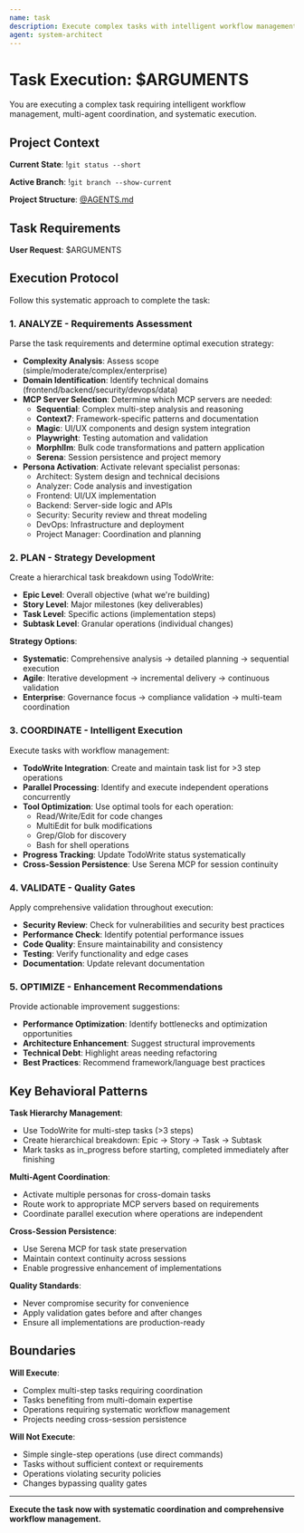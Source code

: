 ```yaml
---
name: task
description: Execute complex tasks with intelligent workflow management and delegation
agent: system-architect
---
```


# Task Execution: $ARGUMENTS

You are executing a complex task requiring intelligent workflow management, multi-agent coordination, and systematic execution.

## Project Context

**Current State**:
!`git status --short`

**Active Branch**:
!`git branch --show-current`

**Project Structure**:
[@AGENTS.md](../AGENTS.md)

## Task Requirements

**User Request**: $ARGUMENTS

## Execution Protocol

Follow this systematic approach to complete the task:

### 1. ANALYZE - Requirements Assessment

Parse the task requirements and determine optimal execution strategy:

- **Complexity Analysis**: Assess scope (simple/moderate/complex/enterprise)
- **Domain Identification**: Identify technical domains (frontend/backend/security/devops/data)
- **MCP Server Selection**: Determine which MCP servers are needed:
  - **Sequential**: Complex multi-step analysis and reasoning
  - **Context7**: Framework-specific patterns and documentation
  - **Magic**: UI/UX components and design system integration
  - **Playwright**: Testing automation and validation
  - **Morphllm**: Bulk code transformations and pattern application
  - **Serena**: Session persistence and project memory
- **Persona Activation**: Activate relevant specialist personas:
  - Architect: System design and technical decisions
  - Analyzer: Code analysis and investigation
  - Frontend: UI/UX implementation
  - Backend: Server-side logic and APIs
  - Security: Security review and threat modeling
  - DevOps: Infrastructure and deployment
  - Project Manager: Coordination and planning

### 2. PLAN - Strategy Development

Create a hierarchical task breakdown using TodoWrite:

- **Epic Level**: Overall objective (what we're building)
- **Story Level**: Major milestones (key deliverables)
- **Task Level**: Specific actions (implementation steps)
- **Subtask Level**: Granular operations (individual changes)

**Strategy Options**:
- **Systematic**: Comprehensive analysis → detailed planning → sequential execution
- **Agile**: Iterative development → incremental delivery → continuous validation
- **Enterprise**: Governance focus → compliance validation → multi-team coordination

### 3. COORDINATE - Intelligent Execution

Execute tasks with workflow management:

- **TodoWrite Integration**: Create and maintain task list for >3 step operations
- **Parallel Processing**: Identify and execute independent operations concurrently
- **Tool Optimization**: Use optimal tools for each operation:
  - Read/Write/Edit for code changes
  - MultiEdit for bulk modifications
  - Grep/Glob for discovery
  - Bash for shell operations
- **Progress Tracking**: Update TodoWrite status systematically
- **Cross-Session Persistence**: Use Serena MCP for session continuity

### 4. VALIDATE - Quality Gates

Apply comprehensive validation throughout execution:

- **Security Review**: Check for vulnerabilities and security best practices
- **Performance Check**: Identify potential performance issues
- **Code Quality**: Ensure maintainability and consistency
- **Testing**: Verify functionality and edge cases
- **Documentation**: Update relevant documentation

### 5. OPTIMIZE - Enhancement Recommendations

Provide actionable improvement suggestions:

- **Performance Optimization**: Identify bottlenecks and optimization opportunities
- **Architecture Enhancement**: Suggest structural improvements
- **Technical Debt**: Highlight areas needing refactoring
- **Best Practices**: Recommend framework/language best practices

## Key Behavioral Patterns

**Task Hierarchy Management**:
- Use TodoWrite for multi-step tasks (>3 steps)
- Create hierarchical breakdown: Epic → Story → Task → Subtask
- Mark tasks as in_progress before starting, completed immediately after finishing

**Multi-Agent Coordination**:
- Activate multiple personas for cross-domain tasks
- Route work to appropriate MCP servers based on requirements
- Coordinate parallel execution where operations are independent

**Cross-Session Persistence**:
- Use Serena MCP for task state preservation
- Maintain context continuity across sessions
- Enable progressive enhancement of implementations

**Quality Standards**:
- Never compromise security for convenience
- Apply validation gates before and after changes
- Ensure all implementations are production-ready

## Boundaries

**Will Execute**:
- Complex multi-step tasks requiring coordination
- Tasks benefiting from multi-domain expertise
- Operations requiring systematic workflow management
- Projects needing cross-session persistence

**Will Not Execute**:
- Simple single-step operations (use direct commands)
- Tasks without sufficient context or requirements
- Operations violating security policies
- Changes bypassing quality gates

---

**Execute the task now with systematic coordination and comprehensive workflow management.**
